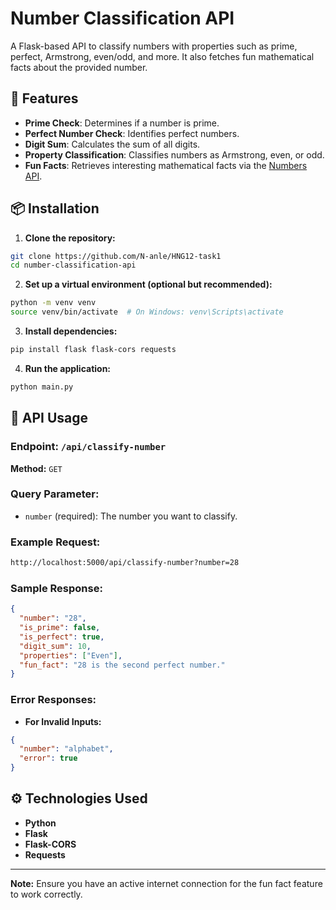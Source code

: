 # Number Classification API

A Flask-based API to classify numbers with properties such as prime, perfect, Armstrong, even/odd, and more. It also fetches fun mathematical facts about the provided number.

## 🚀 Features
- **Prime Check**: Determines if a number is prime.
- **Perfect Number Check**: Identifies perfect numbers.
- **Digit Sum**: Calculates the sum of all digits.
- **Property Classification**: Classifies numbers as Armstrong, even, or odd.
- **Fun Facts**: Retrieves interesting mathematical facts via the [Numbers API](http://numbersapi.com/).

## 📦 Installation

1. **Clone the repository:**
```bash
git clone https://github.com/N-anle/HNG12-task1
cd number-classification-api
```

2. **Set up a virtual environment (optional but recommended):**
```bash
python -m venv venv
source venv/bin/activate  # On Windows: venv\Scripts\activate
```

3. **Install dependencies:**
```bash
pip install flask flask-cors requests
```

4. **Run the application:**
```bash
python main.py
```

## 🧪 API Usage

### **Endpoint:** `/api/classify-number`
**Method:** `GET`

### **Query Parameter:**
- `number` (required): The number you want to classify.

### **Example Request:**
```bash
http://localhost:5000/api/classify-number?number=28
```

### **Sample Response:**
```json
{
  "number": "28",
  "is_prime": false,
  "is_perfect": true,
  "digit_sum": 10,
  "properties": ["Even"],
  "fun_fact": "28 is the second perfect number."
}
```

### **Error Responses:**
- **For Invalid Inputs:**
```json
{
  "number": "alphabet",
  "error": true
}
```

## ⚙️ Technologies Used
- **Python**
- **Flask**
- **Flask-CORS**
- **Requests**

---

**Note:** Ensure you have an active internet connection for the fun fact feature to work correctly.


